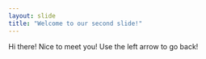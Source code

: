 ```yaml
---
layout: slide
title: "Welcome to our second slide!"
---
```

Hi there! Nice to meet you!
Use the left arrow to go back!
